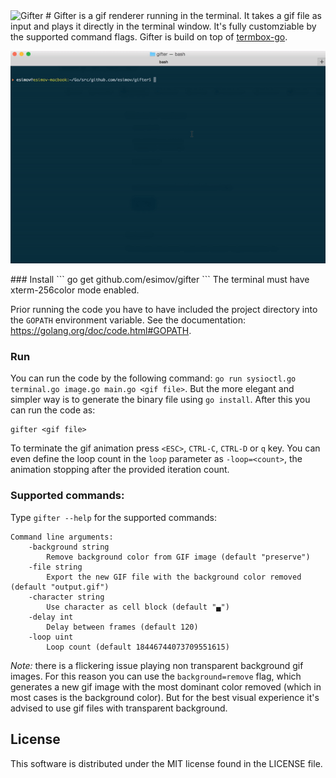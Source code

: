 <img width="90" alt="Gifter" src="https://cloud.githubusercontent.com/assets/883386/21749779/ef01be0c-d5ae-11e6-90d2-25d775286f60.png"/>
#
Gifter is a gif renderer running in the terminal. It takes a gif file as input and plays it directly in the terminal window. It's fully customziable by the supported command flags. Gifter is build on top of <a href="https://github.com/nsf/termbox-go">termbox-go</a>.
<p align="center">
<img alt="Sample gif" src="https://raw.githubusercontent.com/esimov/gifter/master/capture.gif"/>
</p>
### Install
```
go get github.com/esimov/gifter
```
The terminal must have xterm-256color mode enabled.

Prior running the code you have to have included the project directory into the `GOPATH` environment variable. See the documentation: https://golang.org/doc/code.html#GOPATH.

### Run
You can run the code by the following command:
`go run sysioctl.go terminal.go image.go main.go <gif file>`.
But the more elegant and simpler way is to generate the binary file using `go install`. After this you can run the code as:

```
gifter <gif file>
```

To terminate the gif animation press `<ESC>`, `CTRL-C`, `CTRL-D` or `q` key. You can even define the loop count in the `loop` parameter as `-loop=<count>`, the animation stopping after the provided iteration count.

### Supported commands:
Type `gifter --help` for the supported commands:

```
Command line arguments:
	-background string
		Remove background color from GIF image (default "preserve")
	-file string
		Export the new GIF file with the background color removed (default "output.gif")
	-character string
		Use character as cell block (default "▄")
	-delay int
		Delay between frames (default 120)
	-loop uint
		Loop count (default 18446744073709551615)
```
_Note:_ there is a flickering issue playing non transparent background gif images. For this reason you can use the `background=remove` flag, which generates a new gif image with the most dominant color removed (which in most cases is the background color). But for the best visual experience it's advised to use gif files with transparent background. 

## License
This software is distributed under the MIT license found in the LICENSE file.
